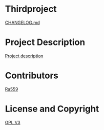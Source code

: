 # Thirdproject
[CHANGELOG.md](CHANGELOG.md)

# Project Description
[Project description](projectdescription.md)

# Contributors
[Ra559](https://github.com/ra559) 

# License and Copyright
[GPL V3](LICENSE)